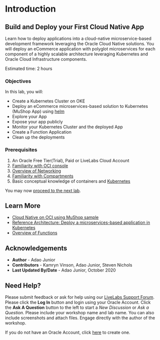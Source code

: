 # Introduction

## Build and Deploy your First Cloud Native App

Learn how to deploy applications into a cloud-native microservice-based development framework leveraging the Oracle Cloud Native solutions. You will deploy an eCommerce application with polyglot microservices for each component of a highly scalable architecture leveraging Kubernetes and Oracle Cloud Infrastructure components.

Estimated time: 2 hours

### Objectives

In this lab, you will:

* Create a Kubernetes Cluster on OKE
* Deploy an eCommerce microservices-based solution to Kubernetes (MuShop App) using [helm](https://helm.sh/)
* Explore your App
* Expose your app publicly
* Monitor your Kubernetes Cluster and the deployed App
* Create a Function Application
* Clean up the deployments

### Prerequisites

1. An Oracle Free Tier(Trial), Paid or LiveLabs Cloud Account
1. [Familiarity with OCI console](https://docs.us-phoenix-1.oraclecloud.com/Content/GSG/Concepts/console.htm)
1. [Overview of Networking](https://docs.us-phoenix-1.oraclecloud.com/Content/Network/Concepts/overview.htm)
1. [Familiarity with Compartments](https://docs.us-phoenix-1.oraclecloud.com/Content/GSG/Concepts/concepts.htm)
1. Basic conceptual knowledge of containers and [Kubernetes](https://kubernetes.io/)

You may now [proceed to the next lab](#next).

## Learn More

* [Cloud Native on OCI using MuShop sample](https://oracle-quickstart.github.io/oci-cloudnative/)
* [Reference Architecture: Deploy a microservices-based application in Kubernetes](https://docs.oracle.com/en/solutions/cloud-native-ecommerce/index.html#GUID-CB180453-1F32-4465-8F27-EA7300ECF771)
* [Overview of Functions](https://docs.cloud.oracle.com/en-us/iaas/Content/Functions/Concepts/functionsoverview.htm)

## Acknowledgements

* **Author** - Adao Junior
* **Contributors** -  Kamryn Vinson, Adao Junior, Steven Nichols
* **Last Updated By/Date** - Adao Junior, October 2020

## Need Help?

Please submit feedback or ask for help using our [LiveLabs Support Forum](https://community.oracle.com/tech/developers/categories/livelabsdiscussions). Please click the **Log In** button and login using your Oracle Account. Click the **Ask A Question** button to the left to start a *New Discussion* or *Ask a Question*.  Please include your workshop name and lab name.  You can also include screenshots and attach files.  Engage directly with the author of the workshop.

If you do not have an Oracle Account, click [here](https://profile.oracle.com/myprofile/account/create-account.jspx) to create one.

